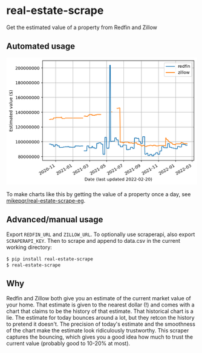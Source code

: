 # real-estate-scrape

Get the estimated value of a property from Redfin and Zillow

## Automated usage

![Plot of Redfin and Zillow estimated value as a function of time](https://github.com/mikepqr/real-estate-scrape-eg/raw/main/data.png)

To make charts like this by getting the value of a property once a day, see
[mikepqr/real-estate-scrape-eg](https://github.com/mikepqr/real-estate-scrape-eg).

## Advanced/manual usage

Export `REDFIN_URL` and `ZILLOW_URL`. To optionally use scraperapi, also export
`SCRAPERAPI_KEY`. Then to scrape and append to data.csv in the current working
directory:

    $ pip install real-estate-scrape
    $ real-estate-scrape

## Why

Redfin and Zillow both give you an estimate of the current market value of your
home. That estimate is given to the nearest dollar (!) and comes with a chart
that claims to be the history of that estimate. That historical chart is a lie.
The estimate for today bounces around a lot, but they retcon the history to
pretend it doesn't. The precision of today's estimate and the smoothness of the
chart make the estimate look ridiculously trustworthy. This scraper captures the
bouncing, which gives you a good idea how much to trust the current value
(probably good to 10-20% at most).
